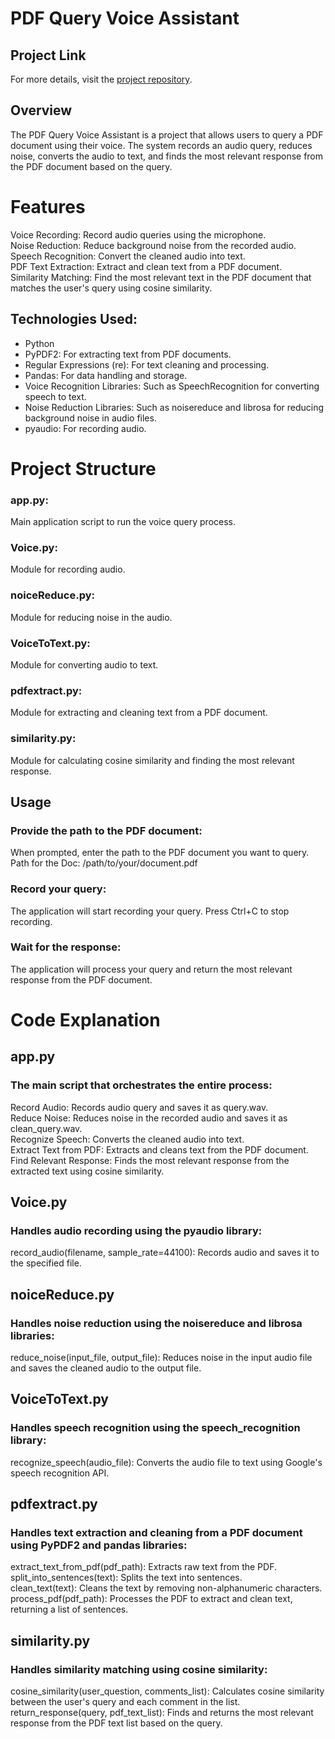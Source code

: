 
# PDF Query Voice Assistant
## Project Link
For more details, visit the [project repository](https://github.com/Shyam414/PDFTextExtractionandSimilarityAnalysis).

## Overview

The PDF Query Voice Assistant is a project that allows users to query a PDF document using their voice. The system records an audio query, reduces noise, converts the audio to text, and finds the most relevant response from the PDF document based on the query.

# Features
Voice Recording: Record audio queries using the microphone.<br>
Noise Reduction: Reduce background noise from the recorded audio.<br>
Speech Recognition: Convert the cleaned audio into text.<br>
PDF Text Extraction: Extract and clean text from a PDF document.<br>
Similarity Matching: Find the most relevant text in the PDF document that matches the user's query using cosine similarity.


## Technologies Used:

- Python
- PyPDF2: For extracting text from PDF documents.
- Regular Expressions (re): For text cleaning and processing.
- Pandas: For data handling and storage.
- Voice Recognition Libraries: Such as SpeechRecognition for converting speech to text.
- Noise Reduction Libraries: Such as noisereduce and librosa for reducing background noise in audio files.
- pyaudio: For recording audio.  

# Project Structure
### app.py: 
Main application script to run the voice query process.
### Voice.py: 
Module for recording audio.
### noiceReduce.py: 
Module for reducing noise in the audio.
### VoiceToText.py: 
Module for converting audio to text.
### pdfextract.py: 
Module for extracting and cleaning text from a PDF document.
### similarity.py: 
Module for calculating cosine similarity and finding the most relevant response.




## Usage
### Provide the path to the PDF document:
When prompted, enter the path to the PDF document you want to query.<br>
Path for the Doc: /path/to/your/document.pdf
### Record your query:
The application will start recording your query. Press Ctrl+C to stop recording.
### Wait for the response:
The application will process your query and return the most relevant response from the PDF document.


# Code Explanation
## app.py
### The main script that orchestrates the entire process:

Record Audio: Records audio query and saves it as query.wav.<br>
Reduce Noise: Reduces noise in the recorded audio and saves it as clean_query.wav.<br>
Recognize Speech: Converts the cleaned audio into text.<br>
Extract Text from PDF: Extracts and cleans text from the PDF document.<br>
Find Relevant Response: Finds the most relevant response from the extracted text using cosine similarity.
## Voice.py
### Handles audio recording using the pyaudio library:

record_audio(filename, sample_rate=44100): Records audio and saves it to the specified file.
## noiceReduce.py
### Handles noise reduction using the noisereduce and librosa libraries:

reduce_noise(input_file, output_file): Reduces noise in the input audio file and saves the cleaned audio to the output file.
## VoiceToText.py
### Handles speech recognition using the speech_recognition library:

recognize_speech(audio_file): Converts the audio file to text using Google's speech recognition API.
## pdfextract.py
### Handles text extraction and cleaning from a PDF document using PyPDF2 and pandas libraries:

extract_text_from_pdf(pdf_path): Extracts raw text from the PDF.<br>
split_into_sentences(text): Splits the text into sentences.<br>
clean_text(text): Cleans the text by removing non-alphanumeric characters.<br>
process_pdf(pdf_path): Processes the PDF to extract and clean text, returning a list of sentences.<br>

## similarity.py
### Handles similarity matching using cosine similarity:

cosine_similarity(user_question, comments_list): Calculates cosine similarity between the user's query and each comment in the list.<br>
return_response(query, pdf_text_list): Finds and returns the most relevant response from the PDF text list based on the query.








